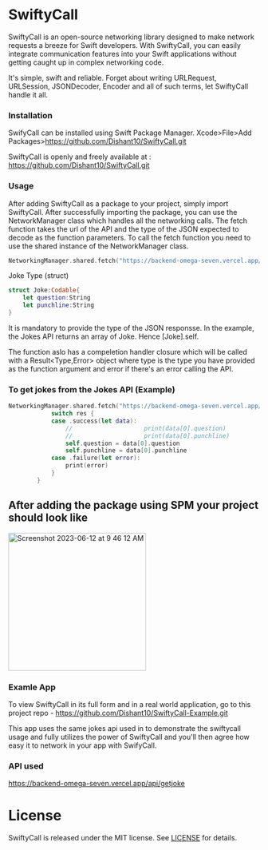 # SwiftyCall

SwiftyCall is an open-source networking library designed to make network requests a breeze for Swift developers. With SwiftyCall, you can easily integrate communication features into your Swift applications without getting caught up in complex networking code.

It's simple, swift and reliable. Forget about writing URLRequest, URLSession, JSONDecoder, Encoder and all of such terms, let SwiftyCall handle it all. 

### Installation
SwifyCall can be installed using Swift Package Manager. Xcode>File>Add Packages>https://github.com/Dishant10/SwiftyCall.git

SwiftyCall is openly and freely available at : https://github.com/Dishant10/SwiftyCall.git

### Usage

After adding SwiftyCall as a package to your project, simply import SwiftyCall.
After successfully importing the package, you can use the NetworkManager class which handles all the networking calls.
The fetch function takes the url of the API and the type of the JSON expected to decode as the function parameters.
To call the fetch function you need to use the shared instance of the NetworkManager class.
```swift
NetworkingManager.shared.fetch("https://backend-omega-seven.vercel.app/api/getjoke", type: [Joke].self)

```

Joke Type (struct)
```swift
struct Joke:Codable{
    let question:String
    let punchline:String
}
```

It is mandatory to provide the type of the JSON responsse. 
In the example, the Jokes API returns an array of Joke. Hence [Joke].self.

The function aslo has a compeletion handler closure which will be called with a Result<Type,Error> object where type is the type you have provided as the function argument and error if there's an error calling the API.

### To get jokes from the Jokes API (Example)

```swift
NetworkingManager.shared.fetch("https://backend-omega-seven.vercel.app/api/getjoke", type: [Joke].self) { res in
            switch res {
            case .success(let data):
                //                    print(data[0].question)
                //                    print(data[0].punchline)
                self.question = data[0].question
                self.punchline = data[0].punchline
            case .failure(let error):
                print(error)
            }
        }
```
## After adding the package using SPM your project should look like

<img width="276" alt="Screenshot 2023-06-12 at 9 46 12 AM" src="https://github.com/Dishant10/SwiftyCall-Example/assets/84343829/8ffab7a2-f9a2-454a-8afd-9330d03651e6">

### Examle App

To view SwiftyCall in its full form and in a real world application, go to this project repo - https://github.com/Dishant10/SwiftyCall-Example.git

This app uses the same jokes api used in to demonstrate the swiftycall usage and fully utilizes the power of SwiftyCall and you'll then agree how easy it to network in your app with SwifyCall.

### API used

https://backend-omega-seven.vercel.app/api/getjoke

# License

SwiftyCall is released under the MIT license. See [LICENSE](LICENSE) for details.
